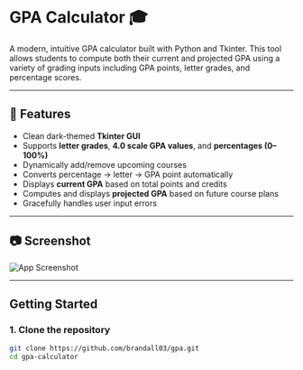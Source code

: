 # GPA Calculator 🎓

A modern, intuitive GPA calculator built with Python and Tkinter. This tool allows students to compute both their current and projected GPA using a variety of grading inputs including GPA points, letter grades, and percentage scores.

---

## 🔧 Features

- Clean dark-themed **Tkinter GUI**
- Supports **letter grades**, **4.0 scale GPA values**, and **percentages (0–100%)**
- Dynamically add/remove upcoming courses
- Converts percentage → letter → GPA point automatically
- Displays **current GPA** based on total points and credits
- Computes and displays **projected GPA** based on future course plans
- Gracefully handles user input errors

---

## 📷 Screenshot

![App Screenshot](.GPA_Calulator.png)

---

## Getting Started

### 1. Clone the repository

```bash
git clone https://github.com/brandall03/gpa.git
cd gpa-calculator
